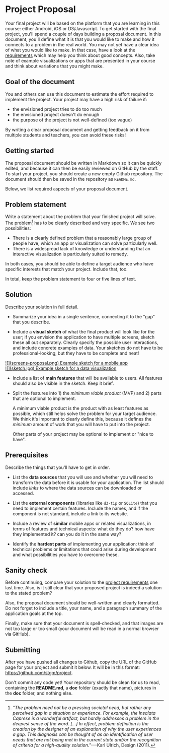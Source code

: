 # Project Proposal

Your final project will be based on the platform that you are learning in this course: either Android, iOS or D3/Javascript. To get started with the final project, you'll spend a couple of days building a proposal document. In this document, you'll define what it is that you would like to make and how it connects to a problem in the real world. You may not yet have a clear idea of what you would like to make. In that case, have a look at the [requirements](/project/requirements) which may help you think about good concepts. Also, take note of example visualizations or apps that are presented in your course and think about variations that you might make.


## Goal of the document

You and others can use this document to estimate the effort required to implement the project. Your project may have a high risk of failure if:

- the envisioned project tries to do too much
- the envisioned project doesn't do enough
- the purpose of the project is not well-defined (too vague)

By writing a clear proposal document and getting feedback on it from multiple students and teachers, you can avoid these risks!


## Getting started

The proposal document should be written in Markdown so it can be quickly edited, and because it can then be easily reviewed on GitHub by the staff. To start your project, you should create a new empty Github repository. The document should then be saved in the repository as `README.md`.

Below, we list required aspects of your proposal document.


## Problem statement

Write a statement about the problem that your finished project will solve. The problem[^1] has to be clearly described and very specific. We see two possibilities:

- There is a clearly defined problem that a reasonably large group of people have, which an app or visualization can solve particularly well.
- There is a widespread lack of knowledge or understanding that an interactive visualization is particularly suited to remedy.

In both cases, you should be able to define a target audience who have specific interests that match your project. Include that, too.

In total, keep the problem statement to four or five lines of text.


## Solution

Describe your solution in full detail.

- Summarize your idea in a single sentence, connecting it to the "gap" that you describe.

- Include a **visual sketch** of what the final product will look like for the user; if you envision the application to have multiple screens, sketch these all out separately. Clearly specify the possible user interactions, and include concrete examples of data. Your sketches do not have to be professional-looking, but they have to be complete and neat!

<div class="row">
<div class="col-xs-6 col-md-3">
<a href="/course/10%20Milestones/10%20Project%20Proposal/screens-proposal.png" class="thumbnail">
![](screens-proposal.png)
Example sketch for a mobile app
</a>
</div>
<div class="col-xs-6 col-md-3">
<a href="/course/10%20Milestones/10%20Project%20Proposal/sketch.jpg" class="thumbnail">
![](sketch.jpg)
Example sketch for a data visualization
</a>
</div>
</div>

- Include a list of **main features** that will be available to users. All features should also be visible in the sketch. Keep it brief.

- Split the features into 1) the *minimum viable product* (MVP) and 2) parts that are optional to implement.

    A minimum viable product is the product with as least features as possible, which still helps solve the problem for your target audience. We think it's important to clearly define this, because it defines the *minimum* amount of work that you will have to put into the project.
    
    Other parts of your project may be optional to implement or "nice to have".

## Prerequisites

Describe the things that you'll have to get in order.

- List the **data sources** that you will use and whether you will need to transform the data before it is usable for your application. The list should include *links* to where the data sources can be downloaded or accessed.

- List the **external components** (libraries like `d3-tip` or `SQLite`) that you need to implement certain features. Include the names, and if the component is not standard, include a link to its website.

- Include a review of **similar** mobile apps or related visualizations, in terms of features and technical aspects: what do they do? how have they implemented it? can you do it in the same way?

- Identify the **hardest parts** of implementing your application: think of technical problems or limitations that could arise during development and what possibilities you have to overcome these.

## Sanity check

Before continuing, compare your solution to the [project requirements](/project/requirements) one last time. Also, is it still clear that your proposed project is indeed a solution to the stated problem?

Also, the proposal document should be well-written and clearly formatted. Do not forget to include a
title, your name, and a paragraph summary of the application goals at the top.

Finally, make sure that your document is spell-checked, and that images are not too large or too small (your document will be read in a normal browser via GitHub).

## Submitting

After you have pushed all changes to Github, copy the URL of the GitHub page for your project and submit it below. It will be in this format: <https://github.com/stgm/project>.

Don't commit any code yet! Your repository should be clean for us to read, containing the **README.md**, a **doc** folder (exactly that name), pictures in the **doc** folder, and nothing else.

[^1]: *"The problem need not be a pressing societal need, but rather any perceived gap in a situation or experience. For example, the Insalata Caprese is a wonderful artifact, but hardly addresses a problem in the deepest sense of the word. [...] In effect, problem definition is the creation by the designer of an explanation of why the user experiences a gap. This diagnosis can be thought of as an identification of user needs that are not being met in the current state and/or the recognition of criteria for a high-quality solution."*---Karl Ulrich, Design (2011).

